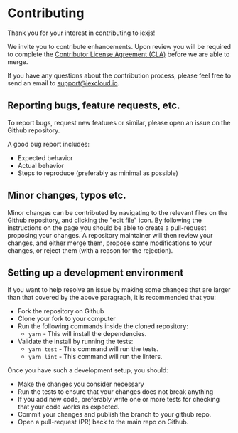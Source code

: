 # Contributing

Thank you for your interest in contributing to iexjs!

We invite you to contribute enhancements. Upon review you will be required to complete the [Contributor License Agreement (CLA)](https://github.com/iex/cla) before we are able to merge.

If you have any questions about the contribution process, please feel free to send an email to [support@iexcloud.io](mailto:support@iexcloud.io).

## Reporting bugs, feature requests, etc.

To report bugs, request new features or similar, please open an issue on the Github
repository.

A good bug report includes:

- Expected behavior
- Actual behavior
- Steps to reproduce (preferably as minimal as possible)

## Minor changes, typos etc.

Minor changes can be contributed by navigating to the relevant files on the Github repository,
and clicking the "edit file" icon. By following the instructions on the page you should be able to
create a pull-request proposing your changes. A repository maintainer will then review your changes,
and either merge them, propose some modifications to your changes, or reject them (with a reason for
the rejection).

## Setting up a development environment

If you want to help resolve an issue by making some changes that are larger than that covered by the above paragraph, it is recommended that you:

- Fork the repository on Github
- Clone your fork to your computer
- Run the following commands inside the cloned repository:
  - `yarn` - This will install the dependencies.
- Validate the install by running the tests:
  - `yarn test` - This command will run the tests.
  - `yarn lint` - This command will run the linters.

Once you have such a development setup, you should:

- Make the changes you consider necessary
- Run the tests to ensure that your changes does not break anything
- If you add new code, preferably write one or more tests for checking that your code works as expected.
- Commit your changes and publish the branch to your github repo.
- Open a pull-request (PR) back to the main repo on Github.
